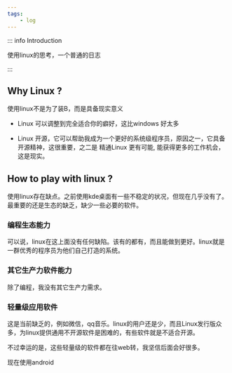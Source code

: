 ```yaml
---
tags: 
    - log
---
```


::: info Introduction

使用linux的思考，一个普通的日志

:::

## Why Linux ?

使用linux不是为了装B，而是具备现实意义

- Linux 可以调整到完全适合你的癖好，这比windows 好太多

- Linux 开源，它可以帮助我成为一个更好的系统级程序员，原因之一，它具备开源精神，这很重要，之二是 精通Linux 更有可能, 能获得更多的工作机会，这是现实。


## How to play with linux ?


使用linux存在缺点。之前使用kde桌面有一些不稳定的状况，但现在几乎没有了。最重要的还是生态的缺乏，缺少一些必要的软件。


### 编程生态能力

可以说，linux在这上面没有任何缺陷。该有的都有，而且能做到更好。linux就是一群优秀的程序员为他们自己打造的系统。


### 其它生产力软件能力

除了编程，我没有其它生产力需求。

### 轻量级应用软件

这是当前缺乏的，例如微信，qq音乐。linux的用户还是少，而且Linux发行版众多，为linux提供通用不开源软件是困难的，有些软件就是不适合开源。

不过幸运的是，这些轻量级的软件都在往web转，我坚信后面会好很多。

现在使用android
